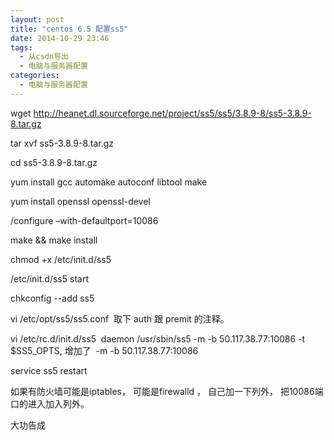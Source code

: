 ```yaml
---
layout: post
title: "centos 6.5 配置ss5"
date: 2014-10-29 23:46
tags: 
  - 从csdn导出
  - 电脑与服务器配置
categories: 
  - 电脑与服务器配置
---
```


wget
http://heanet.dl.sourceforge.net/project/ss5/ss5/3.8.9-8/ss5-3.8.9-8.tar.gz

tar xvf  ss5-3.8.9-8.tar.gz

cd ss5-3.8.9-8.tar.gz

yum install gcc automake autoconf libtool make  

yum install openssl openssl-devel  

/configure –with-defaultport=10086

make && make install

chmod +x  /etc/init.d/ss5

/etc/init.d/ss5 start

  

chkconfig --add ss5

  

vi /etc/opt/ss5/ss5.conf  取下 auth 跟 premit 的注释。

  

vi /etc/rc.d/init.d/ss5  daemon /usr/sbin/ss5 -m -b 50.117.38.77:10086 -t
$SS5_OPTS, 增加了  -m -b 50.117.38.77:10086

  

service ss5 restart

  

如果有防火墙可能是iptables， 可能是firewalld ， 自己加一下列外， 把10086端口的进入加入列外。

  

大功告成

  


